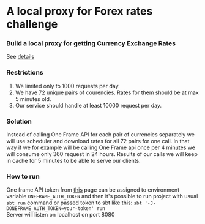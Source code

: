 # A local proxy for Forex rates challenge

### Build a local proxy for getting Currency Exchange Rates

See [details](https://github.com/paidy/interview/blob/master/Forex.md "Details")

### Restrictions
1. We limited only to 1000 requests per day.
2. We have 72 unique pairs of courencies. Rates for them should be at max 5 minutes old.
3. Our service should handle at least 10000 request per day.

### Solution
Instead of calling One Frame API for each pair of currencies separately we will use scheduler and download rates for all 72 pairs for one call. In that way if we for example will be calling One Frame api once per 4 minutes we will consume only 360 request in 24 hours. Results of our calls we will keep in cache for 5 minutes to be able to serve our clients.

### How to run
One frame API token from [this](https://hub.docker.com/r/paidyinc/one-frame) page can be assigned to environment variable `ONEFRAME_AUTH_TOKEN` and then it's possible to run project with usual `sbt run` command or passed token to sbt like this: `sbt '-J-DONEFRAME_AUTH_TOKEN=your-token' run`  
Server will listen on localhost on port 8080
